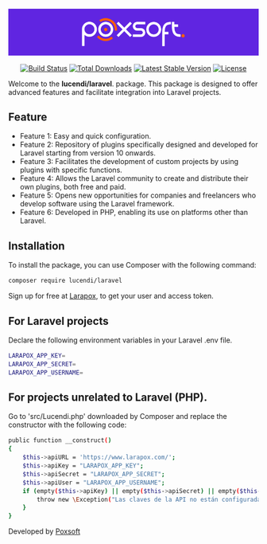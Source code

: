 <p align="center"><a href="http://poxsoft.com" target="_blank"><img src="src/img/poxsoft.png" width="800" alt="Poxsoft Logo"></a></p>

<p align="center">
    <a href="https://github.com/Poxsoft/lucendi"><img src="https://img.shields.io/badge/Github-Free_code-red?logo=github&logoColor=white" alt="Build Status"></a>
    <a href="https://packagist.org/packages/lucendi/laravel"><img src="https://img.shields.io/badge/downloads-1M-green" alt="Total Downloads"></a>
    <a href="https://packagist.org/packages/lucendi/laravel"><img src="https://img.shields.io/badge/packagist-v1.0.0-blue" alt="Latest Stable Version"></a>
    <a href="https://packagist.org/packages/lucendi/laravel"><img src="https://img.shields.io/badge/license-GPL_2.0-green" alt="License"></a>
</p>

Welcome to the **lucendi/laravel**.  package. This package is designed to offer advanced features and facilitate integration into Laravel projects.

## Feature
- Feature 1: Easy and quick configuration.
- Feature 2: Repository of plugins specifically designed and developed for Laravel starting from version 10 onwards.
- Feature 3: Facilitates the development of custom projects by using plugins with specific functions.
- Feature 4: Allows the Laravel community to create and distribute their own plugins, both free and paid.
- Feature 5: Opens new opportunities for companies and freelancers who develop software using the Laravel framework.
- Feature 6: Developed in PHP, enabling its use on platforms other than Laravel.

## Installation
To install the package, you can use Composer with the following command:

```bash
composer require lucendi/laravel
```

Sign up for free at [Larapox](http://larapox.com/login),  to get your user and access token.

## For Laravel projects
Declare the following environment variables in your Laravel .env file.

```bash
LARAPOX_APP_KEY=
LARAPOX_APP_SECRET=
LARAPOX_APP_USERNAME=
```

## For projects unrelated to Laravel (PHP).
Go to 'src/Lucendi.php' downloaded by Composer and replace the constructor with the following code:

```bash
public function __construct()
{
    $this->apiURL = 'https://www.larapox.com/';
    $this->apiKey = "LARAPOX_APP_KEY";
    $this->apiSecret = "LARAPOX_APP_SECRET";
    $this->apiUser = "LARAPOX_APP_USERNAME";
    if (empty($this->apiKey) || empty($this->apiSecret) || empty($this->apiUser)) {
        throw new \Exception("Las claves de la API no están configuradas correctamente.");
    }
}
```

Developed by [Poxsoft](http://poxsoft.com)